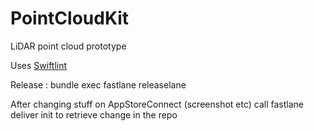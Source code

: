 # PointCloudKit

LiDAR point cloud prototype

Uses 
[Swiftlint](https://github.com/realm/SwiftLint)

Release : bundle exec fastlane releaselane

After changing stuff on AppStoreConnect (screenshot etc) call fastlane deliver init to retrieve change in the repo
